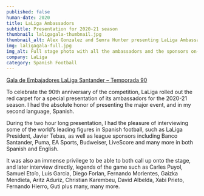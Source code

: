 ```yaml
---
published: false
human-date: 2020
title: LaLiga Ambassadors
subtitle: Presentation for 2020-21 season
thumbnail: laligagala-thumbnail.jpg
thumbnail_alt: Alex Gonzalez and Semra Hunter presenting LaLiga Ambassadors Gala Season 90
img: laligagala-full.jpg
img_alt: Full stage photo with all the ambassadors and the sponsors on-site or remote due to COVID-19 mobility restricctions
company: LaLiga
category: Spanish Football
---
```

<a href="https://www.youtube.com/watch?v=IWtQiQ5tHMY" target="_blank">Gala de Embajadores LaLiga Santander – Temporada 90</a>

To celebrate the 90th anniversary of the competition, LaLiga rolled out the red carpet for a special presentation of its ambassadors for the 2020-21 season. I had the absolute honor of presenting the major event, and in my second language, Spanish.

During the two hour long presentation, I had the pleasure of interviewing some of the world’s leading figures in Spanish football, such as LaLiga President, Javier Tebas, as well as league sponsors including Banco Santander, Puma, EA Sports, Budweiser, LiveScore and many more in both Spanish and English.

It was also an immense privilege to be able to both call up onto the stage, and later interview directly, legends of the game such as Carles Puyol, Samuel Eto’o, Luis Garcia, Diego Forlan, Fernando Morientes, Gaizka Mendieta, Aritz Aduriz, Christian Karembeu, David Albelda, Xabi Prieto, Fernando Hierro, Guti plus many, many more.
